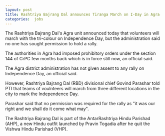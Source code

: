 ```yaml
---
layout: post
title: Rashtriya Bajrang Dal announces Tiranga March on I-Day in Agra 
categories:  jobs
---
```

The Rashtriya Bajrang Dal's Agra unit announced today that volunteers will march with the tri-colour on Independence Day, but the administration said no one has sought permission to hold a rally.

The authorities in Agra had imposed prohibitory orders under the section 144 of CrPC few months back which is in force still now, an official said.

The Agra district administration has not given assent to any rally on Independence Day, an official said.

However, Rashtriya Bajrang Dal (RBD) divisional chief Govind Parashar told PTI that teams of voulnteers will march from three different locations in the city to mark the Independence Day.

Parashar said that no permission was required for the rally as "it was our right and we shall do it come what may".

The Rashtriya Bajrang Dal is part of the AntarRashtriya Hindu Parishad (AHP), a new Hindu outfit launched by Pravin Togadia after he quit the Vishwa Hindu Parishad (VHP).